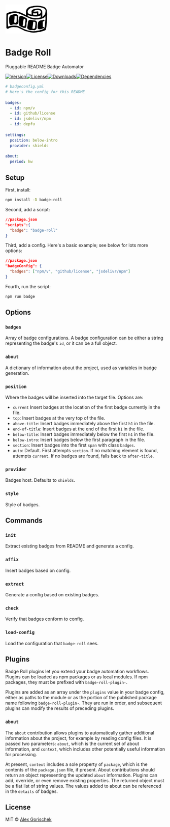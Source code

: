 <img width="135" src="img/logo.svg" alt="Badge Roll logo" />

# Badge Roll

Pluggable README Badge Automator

[![Version](https://img.shields.io/npm/v//badge-roll)](/https://www.npmjs.com/package/badge-roll "Version")[![License](https://img.shields.io/github/license//agorischek/badge-roll)](/https://github.com/agorischek/badge-roll "License")[![Downloads](https://img.shields.io/jsdelivr/npm//hw/badge-roll)](/https://github.com/agorischek/badge-roll "Downloads")[![Dependencies](https://img.shields.io/depfu//agorischek/badge-roll)](/https://github.com/agorischek/badge-roll "Dependencies")

```yml
# badgeconfig.yml
# Here's the config for this README

badges:
  - id: npm/v
  - id: github/license
  - id: jsdelivr/npm
  - id: depfu

settings:
  position: below-intro
  provider: shields

about:
  period: hw
```

## Setup

First, install:

```sh
npm install -D badge-roll
```

Second, add a script:

```json
//package.json
"scripts":{
  "badge": "badge-roll"
}
```

Third, add a config. Here's a basic example; see below for lots more options:

```json
//package.json
"badgeConfig": {
  "badges": ["npm/v", "github/license", "jsdelivr/npm"]
}
```

Fourth, run the script:

```sh
npm run badge
```

## Options

### `badges`

Array of badge configurations. A badge configuration can be either a string representing the badge's `id`, or it can be a full object.

### `about`

A dictionary of information about the project, used as variables in badge generation.

### `position`

Where the badges will be inserted into the target file. Options are:

- `current` Insert badges at the location of the first badge currently in the file.
- `top`: Insert badges at the very top of the file.
- `above-title`: Insert badges immediately above the first `h1` in the file.
- `end-of-title`: Insert badges at the end of the first `h1` in the file.
- `below-title`: Insert badges immediately below the first `h1` in the file.
- `below-intro`: Insert badges below the first paragraph in the file.
- `section`: Insert badges into the first `span` with class `badges`.
- `auto`: Default. First attempts `section`. If no matching element is found, attempts `current`. If no badges are found, falls back to `after-title`.

### `provider`

Badges host. Defaults to `shields`.

### `style`

Style of badges.

## Commands

### `init`

Extract existing badges from README and generate a config.

### `affix`

Insert badges based on config.

### `extract`

Generate a config based on existing badges.

### `check`

Verify that badges conform to config.

### `load-config`

Load the configuration that `badge-roll` sees.

## Plugins

Badge Roll plugins let you extend your badge automation workflows. Plugins can be loaded as npm packages or as local modules. If npm packages, they must be prefixed with `badge-roll-plugin-`.

Plugins are added as an array under the `plugins` value in your badge config, either as paths to the module or as the portion of the published package name following `badge-roll-plugin-`. They are run in order, and subsequent plugins can modify the results of preceding plugins.

### `about`

The `about` contribution allows plugins to automatically gather additional information about the project, for example by reading config files. It is passed two parameters: `about`, which is the current set of about information, and `context`, which includes other potentially useful information for processing.

At present, `context` includes a sole property of `package`, which is the contents of the `package.json` file, if present. About contributions should return an object representing the updated `about` information. Plugins can add, override, or even remove existing properties. The returned object must be a flat list of string values. The values added to about can be referenced in the `details` of badges.

## License

MIT © [Alex Gorischek]()

